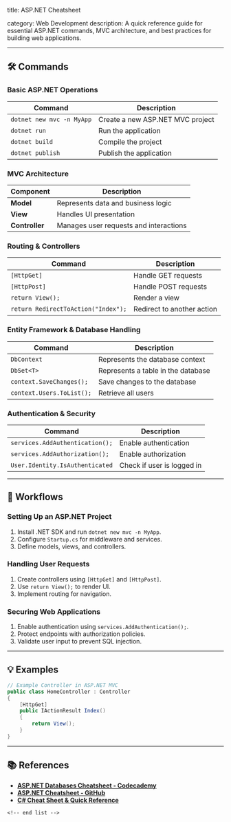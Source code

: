 title: ASP.NET Cheatsheet

category: Web Development
description: A quick reference guide for essential ASP.NET commands, MVC architecture, and best practices for building web applications.

---

## 🛠️ Commands

### **Basic ASP.NET Operations**

| Command                     | Description                      |
| --------------------------- | -------------------------------- |
| `dotnet new mvc -n MyApp` | Create a new ASP.NET MVC project |
| `dotnet run`              | Run the application              |
| `dotnet build`            | Compile the project              |
| `dotnet publish`          | Publish the application          |

### **MVC Architecture**

| Component            | Description                            |
| -------------------- | -------------------------------------- |
| **Model**      | Represents data and business logic     |
| **View**       | Handles UI presentation                |
| **Controller** | Manages user requests and interactions |

### **Routing & Controllers**

| Command                               | Description                |
| ------------------------------------- | -------------------------- |
| `[HttpGet]`                         | Handle GET requests        |
| `[HttpPost]`                        | Handle POST requests       |
| `return View();`                    | Render a view              |
| `return RedirectToAction("Index");` | Redirect to another action |

### **Entity Framework & Database Handling**

| Command                     | Description                        |
| --------------------------- | ---------------------------------- |
| `DbContext`               | Represents the database context    |
| `DbSet<T>`                | Represents a table in the database |
| `context.SaveChanges();`  | Save changes to the database       |
| `context.Users.ToList();` | Retrieve all users                 |

### **Authentication & Security**

| Command                           | Description                |
| --------------------------------- | -------------------------- |
| `services.AddAuthentication();` | Enable authentication      |
| `services.AddAuthorization();`  | Enable authorization       |
| `User.Identity.IsAuthenticated` | Check if user is logged in |

---

## 🔄 Workflows

### **Setting Up an ASP.NET Project**

1. Install .NET SDK and run `dotnet new mvc -n MyApp`.
2. Configure `Startup.cs` for middleware and services.
3. Define models, views, and controllers.

### **Handling User Requests**

1. Create controllers using `[HttpGet]` and `[HttpPost]`.
2. Use `return View();` to render UI.
3. Implement routing for navigation.

### **Securing Web Applications**

1. Enable authentication using `services.AddAuthentication();`.
2. Protect endpoints with authorization policies.
3. Validate user input to prevent SQL injection.

---

## 💡 Examples

```csharp
// Example Controller in ASP.NET MVC
public class HomeController : Controller
{
    [HttpGet]
    public IActionResult Index()
    {
        return View();
    }
}
```

---

## 📚 References

- **[ASP.NET Databases Cheatsheet - Codecademy](https://www.codecademy.com/learn/asp-net-i/modules/asp-net-databases/cheatsheet)**
- **[ASP.NET Cheatsheet - GitHub](https://github.com/warisali2/asp.net-cheatsheet)**
- **[C# Cheat Sheet &amp; Quick Reference](https://quickref.me/cs.html)**

```
<!-- end list -->
```
